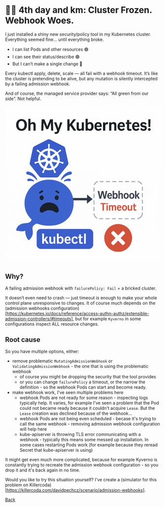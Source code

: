 # 🏃‍♂️ 4th day and km: Cluster Frozen. Webhook Woes.

I just installed a shiny new security/policy tool in my Kubernetes cluster.
Everything seemed fine… until everything broke.

* I can list Pods and other resources 🟢
* I can see their status/describe 🟢
* But I can’t make a single change 🔴

Every kubectl apply, delete, scale — all fail with a webhook timeout.
It’s like the cluster is pretending to be alive, but any mutation is silently intercepted by a failing admission webhook.

And of course, the managed service provider says: “All green from our side”.
Not helpful.

![kubectl fails](./day4.png)

## Why?

A failing admission webhook with `failurePolicy: Fail` = a bricked cluster.

It doesn’t even need to crash — just timeout is enough to make your whole control plane unresponsive to changes. It of course much depends on the (admission webhooks configuration)[https://kubernetes.io/docs/reference/access-authn-authz/extensible-admission-controllers/#timeouts], but for example `Kyverno` in some configurations inspect ALL resource changes.

## Root cause

So you have multiple options, either:
* remove problematic `MutatingAdmissionWebhook` or `ValidatingAdmissionWebhook` - the one that is using the problematic webhook
  * of course you might be dropping the security that the tool provides
  * or you can change `failurePolicy` a timeout, or the narrow the definition - so the webhook Pods can start and become ready.
* make webhook work, I've seen multiple problems here
  * webhook Pods are not ready for some reason - inspecting logs typically help. It varies, for example I've seen a problem that the Pod could not became ready because it couldn't acquire `Lease`. But the `Lease` creation was declined because of the webhook...
  * webhook Pods are not being even scheduled - becase it's trying to call the same webhook - removing admission webhook configuration will help here
  * kube-apiserver is throwing TLS error communicating with a webhook - typically this means some messed up installation. In some cases restarting Pods work (for example because they reread Secret that kube-apiserver is using)

It might get even much more complicated, because for example Kyverno is constantly trying to recreate the admission webhook configuration - so you drop it and it's back again in no time.

Would you like to try this situation yourself? I've create a (simulator for this problem on Killercoda)[https://killercoda.com/davidpechcz/scenario/admission-webhooks].

[Back](../)